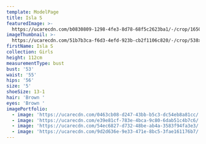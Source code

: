 ```yaml
---
template: ModelPage
title: Isla S
featuredImage: >-
  https://ucarecdn.com/b0830809-1298-4fe3-8d78-68f5c2623ba1/-/crop/1650x954/0,0/-/preview/
imageThumbnail: >-
  https://ucarecdn.com/51b7b3ca-f6d3-4efd-923b-cb2f1106c820/-/crop/538x792/108,7/-/preview/
firstName: Isla S
collection: Girls
height: 112cm
measurementType: bust
bust: '53'
waist: '55'
hips: '56'
size: '5'
shoeSize: 13-1
hair: 'Brown '
eyes: 'Brown '
imagePortfolio:
  - image: 'https://ucarecdn.com/0463cb08-d247-43bb-b5c3-dc54eb8a81cc/'
  - image: 'https://ucarecdn.com/e39e81cf-783e-4bca-9c80-6dab51c4b7c6/'
  - image: 'https://ucarecdn.com/54ec6827-d732-48be-ab4a-3583f94fa3e3/'
  - image: 'https://ucarecdn.com/9d2d636e-9e33-471e-8bc5-3fae161176b7/'
---
```


